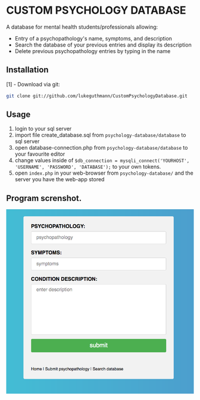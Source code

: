 # CUSTOM PSYCHOLOGY DATABASE

A database for mental health students/professionals allowing:
+ Entry of a psychopathology's name, symptoms, and description
+ Search the database of your previous entries and display its description
+ Delete previous psychopathology entries by typing in the name


## Installation
[1] - Download via git:
```bash
git clone git://github.com/lukeguthmann/CustomPsychologyDatabase.git
```


## Usage
1. login to your sql server
2. import file create_database.sql from ```psychology-database/database``` to sql server
3. open database-connection.php from ```psychology-database/database``` to your favourite editor
4. change values inside of ```$db_connection = mysqli_connect('YOURHOST', 'USERNAME', 'PASSWORD', 'DATABASE');```
to your own tokens.
5. open ```index.php``` in your web-browser from ```psychology-database/``` and the server you have the web-app stored


## Program screnshot.
<img src="screen.jpg" width="1200">


